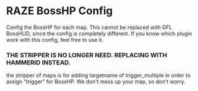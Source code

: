 # RAZE BossHP Config

Config the BossHP for each map. This cannot be replaced with GFL BossHUD, since the config is completely different. If you know which plugin work with this config, feel free to use it.

### THE STRIPPER IS NO LONGER NEED. REPLACING WITH HAMMERID INSTEAD.

the stripper of maps is for adding targetname of trigger_multiple in order to assign "trigger" for BossHP. We don't mess up your map, so don't worry.
